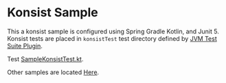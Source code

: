 # Konsist Sample

This a konsist sample is configured using Spring Gradle Kotlin, and Junit 5. Konsist tests are placed in `konsistTest` 
test directory defined by [JVM Test Suite Plugin](https://docs.gradle.org/current/userguide/jvm_test_suite_plugin.html).

Test [SampleKonsistTest.kt](src/konsistTest/kotlin/com/sample/SampleKonsistTest.kt).

Other samples are located [Here](/..).
